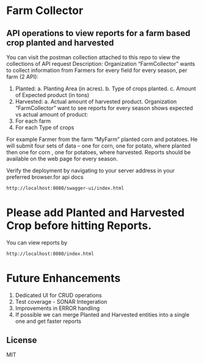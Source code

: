# Farm Collector
## API operations to view reports for a farm based crop planted and harvested
You can visit the postman collection attached to this repo to view the collections of API request
Description:
Organization “FarmCollector” wants to collect information from Farmers for every field for
every season, per farm (2 API):
1. Planted:
a. Planting Area (in acres).
b. Type of crops planted.
c. Amount of Expected product (in tons)
2. Harvested:
a. Actual amount of harvested product.
Organization “FarmCollector” want to see reports for every season shows expected vs actual
amount of product:
1. For each farm
2. For each Type of crops

For example Farmer from the farm “MyFarm” planted corn and potatoes. He will submit four
sets of data – one for corn, one for potato, where planted then one for corn , one for potatoes,
where harvested.
Reports should be available on the web page for every season.

Verify the deployment by navigating to your server address in
your preferred browser.for api docs

```sh
http://localhost:8080/swagger-ui/index.html
```
# Please add Planted and Harvested Crop before hitting Reports.
You can view reports by 
```sh
http://localhost:8080/index.html
```
# Future Enhancements
1) Dedicated UI for CRUD operations
2) Test coverage - SONAR Integeration
3) Improvements in ERROR handling
4) If possible we can merge Planted and Harvested entities into a single one and get faster reports


## License

MIT
